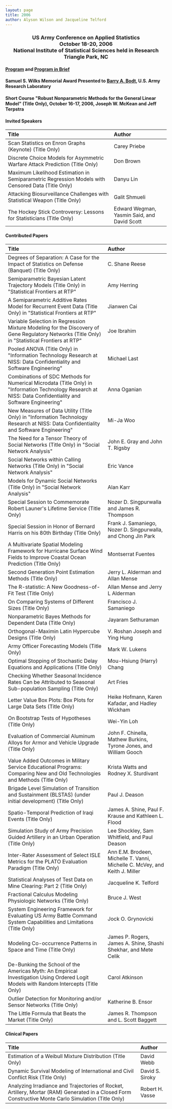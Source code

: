 ```yaml
---
layout: page
title: 2006
author: Alyson Wilson and Jacqueline Telford
---
```

<div align="center"><h3>US Army Conference on Applied Statistics<br>
October 18-20, 2006<br>
National Institute of Statistical Sciences held in Research Triangle Park, NC</h3></div>

#### [Program](https://alysongwilson.github.io/ACAS/DOE6/agenda06.html) and [Program in Brief](https://alysongwilson.github.io/ACAS/ACAS06/brief.html)

#### Samuel S. Wilks Memorial Award Presented to [Barry A. Bodt](https://alysongwilson.github.io/ACAS/ACAS06/Bodt_Wilks.jpg), U.S. Army Research Laboratory

#### Short Course "Robust Nonparametric Methods for the General Linear Model" (Title Only), October 16-17, 2006, Joseph W. McKean and Jeff Terpstra


#### Invited Speakers

| Title | Author |
| :--- | :--- |
| Scan Statistics on Enron Graphs (Keynote) (Title Only) | Carey Priebe |
| Discrete Choice Models for Asymmetric Warfare Attack Prediction (Title Only) | Don Brown |
| Maximum Likelihood Estimation in Semiparametric Regression Models with Censored Data (Title Only) | Danyu Lin |
| Attacking Biosurveillance Challenges with Statistical Weapon (Title Only) | Galit Shmueli |
| The Hockey Stick Controversy: Lessons for Statisticians (Title Only) | Edward Wegman, Yasmin Said, and David Scott |


#### Contributed Papers

| Title | Author |
| :--- | :--- |
| Degrees of Separation: A Case for the Impact of Statistics on Defense (Banquet) (Title Only) | C. Shane Reese |
| Semiparametric Bayesian Latent Trajectory Models (Title Only) in "Statistical Frontiers at RTP" | Amy Herring |
| A Semiparametric Additive Rates Model for Recurrent Event Data (Title Only) in "Statistical Frontiers at RTP" | Jianwen Cai |
| Variable Selection in Regression Mixture Modeling for the Discovery of Gene Regulatory Networks (Title Only) in "Statistical Frontiers at RTP" | Joe Ibrahim |
| Pooled ANOVA (Title Only) in "Information Technology Research at NISS: Data Confidentiality and Software Engineering" | Michael Last |
| Combinations of SDC Methods for Numerical Microdata (Title Only) in "Information Technology Research at NISS: Data Confidentiality and Software Engineering" | Anna Oganian |
| New Measures of Data Utility (Title Only) in "Information Technology Research at NISS: Data Confidentiality and Software Engineering" | Mi-Ja Woo |
| The Need for a Tensor Theory of Social Networks (Title Only) in "Social Network Analysis" | John E. Gray and John T. Rigsby |
| Social Networks within Calling Networks (Title Only) in "Social Network Analysis" | Eric Vance |
| Models for Dynamic Social Networks (Title Only) in "Social Network Analysis" | Alan Karr |
| Special Session to Commemorate Robert Launer's Lifetime Service (Title Only) | Nozer D. Singpurwalla and James R. Thompson |
| Special Session in Honor of Bernard Harris on his 80th Birthday (Title Only) | Frank J. Samaniego, Nozer D. Singpurwalla, and Chong Jin Park |
| A Multivariate Spatial Modeling Framework for Hurricane Surface Wind Fields to Improve Coastal Ocean Prediction (Title Only) | Montserrat Fuentes |
| Second Generation Point Estimation Methods (Title Only) | Jerry L. Alderman and Allan Mense |
| The R-statistic: A New Goodness-of-Fit Test (Title Only) | Allan Mense and Jerry L Alderman |
| On Comparing Systems of Different Sizes (Title Only) | Francisco J. Samaniego |
| Nonparametric Bayes Methods for Dependent Data (Title Only) | Jayaram Sethuraman |
| Orthogonal-Maximin Latin Hypercube Designs (Title Only) | V. Roshan Joseph and Ying Hung |
| Army Officer Forecasting Models (Title Only) | Mark W. Lukens |
| Optimal Stopping of Stochastic Delay Equations and Applications (Title Only) | Mou-Hsiung (Harry) Chang |
| Checking Whether Seasonal Incidence Rates Can be Attributed to Seasonal Sub-population Sampling (Title Only) | Art Fries |
| Letter Value Box Plots: Box Plots for Large Data Sets (Title Only) | Heike Hofmann, Karen Kafadar, and Hadley Wickham |
| On Bootstrap Tests of Hypotheses (Title Only) | Wei-Yin Loh |
| Evaluation of Commercial Aluminum Alloys for Armor and Vehicle Upgrade (Title Only) | John F. Chinella, Mathew Burkins, Tyrone Jones, and William Gooch |
| Value Added Outcomes in Military Service Educational Programs: Comparing New and Old Technologies and Methods (Title Only) | Krista Watts and Rodney X. Sturdivant |
| Brigade Level Simulation of Transition and Sustainment (BLSTAS) (under initial development) (Title Only) | Paul J. Deason |
| Spatio-Temporal Prediction of Iraqi Events (Title Only) | James A. Shine, Paul F. Krause and Kathleen L. Flood |
| Simulation Study of Army Precision Guided Artillery in an Urban Operation (Title Only) | Lee Shockley, Sam Whitfield, and Paul Deason |
| Inter-Rater Assessment of Select ISLE Metrics for the PLATO Evaluation Paradigm (Title Only) | Ann E.M. Brodeen, Michelle T. Vanni, Michelle C. McVey, and Keith J. Miller |
| Statistical Analyses of Test Data on Mine Clearing: Part 2 (Title Only) | Jacqueline K. Telford |
| Fractional Calculus Modeling Physiologic Networks (Title Only) | Bruce J. West |
| System Engineering Framework for Evaluating US Army Battle Command System Capabilities and Limitations (Title Only) | Jock O. Grynovicki |
| Modeling Co-occurrence Patterns in Space and Time (Title Only) | James P. Rogers, James A. Shine, Shashi Shekhar, and Mete Celik |
| De-Bunking the School of the Americas Myth: An Empirical Investigation Using Ordered Logit Models with Random Intercepts (Title Only) | Carol Atkinson |
| Outlier Detection for Monitoring and/or Sensor Networks (Title Only) | Katherine B. Ensor |
| The Little Formula that Beats the Market (Title Only) | James R. Thompson and L. Scott Baggett |


#### Clinical Papers

| Title | Author |
| :--- | :--- |
| Estimation of a Weibull Mixture Distribution (Title Only) | David Webb |
| Dynamic Survival Modeling of International and Civil Conflict Risk (Title Only) | David S. Siroky |
|Analyzing Irradiance and Trajectories of Rocket, Artillery, Mortar (RAM) Generated in a Closed Form Constructive Monte Carlo Simulation (Title Only) | Robert H. Vasse |
